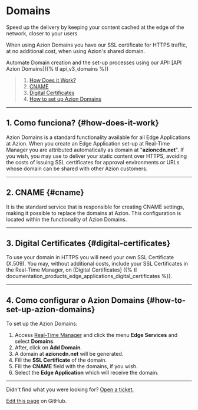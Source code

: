 # **Domains**

Speed up the delivery by keeping your content cached at the edge of the network, closer to your users.

When using Azion Domains you have our SSL certificate for HTTPS traffic, at no additional cost, when using Azion's shared domain.

Automate Domain creation and the set-up processes using our API: [API Azion Domains]({% tl api_v3_domains %})

> 1. [How Does it Work?](#how-does-it-work)
> 2. [CNAME](#cname)
> 3. [Digital Certificates](#digital-certificates)
> 3. [How to set up Azion Domains](#how-to-set-up-azion-domains)

---

## 1. Como funciona? {#how-does-it-work}

Azion Domains is a standard functionality available for all Edge Applications at Azion. When you create an Edge Application set-up at Real-Time Manager you are attributed automatically as domain at "**azioncdn.net**". If you wish, you may use to deliver your static content over HTTPS, avoiding the costs of issuing SSL certificates for approval environments or URLs whose domain can be shared with other Azion customers.

---

## 2. CNAME {#cname}

It is the standard service that is responsible for creating CNAME settings, making it possible to replace the domains at Azion. This configuration is located within the functionality of Azion Domains.

---

## 3. Digital Certificates {#digital-certificates}

To use your domain in HTTPS you will need your own SSL Certificate (X.509). You may, without additional costs, include your SSL Certificates in the Real-Time Manager, on [Digital Certificates] ({% tl documentation_products_edge_applications_digital_certificates %}). 

---

## 4. Como configurar o Azion Domains {#how-to-set-up-azion-domains}

To set up the Azion Domains:

1. Access  [Real-Time Manager](https://manager.azion.com/) and click the menu  **Edge Services** and select **Domains**.
2. After, click on **Add Domain**.
3. A domain at **azioncdn.net** will be generated.
4. Fill the **SSL Certificate** of the domain.
5. Fill the **CNAME** field with the domains, if you wish.
6. Select the **Edge Application** which will receive the domain.

---

Didn't find what you were looking for? [Open a ticket.](https://tickets.azion.com/)

[Edit this page](https://github.com/aziontech/docs_en/edit/master/edge-application/domains/index.md) on GitHub.
